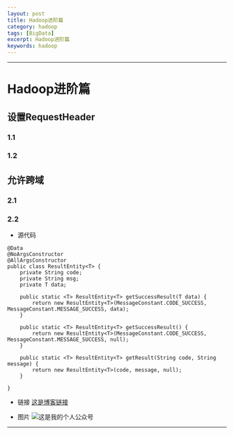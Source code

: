 ```yaml
---
layout: post
title: Hadoop进阶篇
category: hadoop
tags: [BigData]
excerpt: Hadoop进阶篇
keywords: hadoop
---
```


---

# Hadoop进阶篇

## 设置RequestHeader
### 1.1
### 1.2
## 允许跨域
### 2.1
### 2.2

- 源代码
```
@Data
@NoArgsConstructor
@AllArgsConstructor
public class ResultEntity<T> {
    private String code;
    private String msg;
    private T data;

    public static <T> ResultEntity<T> getSuccessResult(T data) {
        return new ResultEntity<T>(MessageConstant.CODE_SUCCESS, MessageConstant.MESSAGE_SUCCESS, data);
    }

    public static <T> ResultEntity<T> getSuccessResult() {
        return new ResultEntity<T>(MessageConstant.CODE_SUCCESS, MessageConstant.MESSAGE_SUCCESS, null);
    }

    public static <T> ResultEntity<T> getResult(String code, String message) {
        return new ResultEntity<T>(code, message, null);
    }

}
```

- 链接
[这是博客链接](https://1327523532.github.io/)


- 图片
![这是我的个人公众号](https://1327523532.github.io/assets/images/andy.jpg)

---
